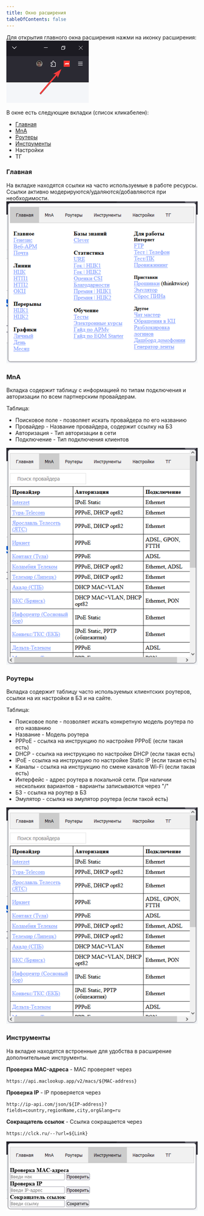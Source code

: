 ```yaml
---
title: Окно расширения
tableOfContents: false
---
```


Для открытия главного окна расширения нажми на иконку расширения:
![Иконка расширения](../../../assets/ext-icon.png)

В окне есть следующие вкладки (список кликабелен):
* [Главная](#главная)
* [MnA](#главная)
* [Роутеры](#роутеры)
* [Инструменты](#инструменты)
* Настройки
* ТГ

### Главная
На вкладке находятся ссылки на часто используемые в работе ресурсы. Ссылки активно модерируются/удаляются/добавляются при необходимости.
![Вкладка "Главная"](../../../assets/popup-window.png)


### MnA
Вкладка содержит таблицу с информацией по типам подключения и авторизации по всем партнерским провайдерам.

Таблица:
* Поисковое поле - позволяет искать провайдера по его названию
* Провайдер - Название провайдера, содержит ссылку на БЗ
* Авторизация - Тип авторизации в сети
* Подключение - Тип подключения клиентов

![Вкладка "MnA"](../../../assets/MnA.png)

### Роутеры
Вкладка содержит таблицу часто используемых клиентских роутеров, ссылки на их настройки в БЗ и на сайте.

Таблица:
* Поисковое поле - позволяет искать конкретную модель роутера по его названию
* Название - Модель роутера
* PPPoE - ссылка на инструкцию по настройке PPPoE (если такая есть)
* DHCP - ссылка на инструкцию по настройке DHCP (если такая есть)
* IPoE - ссылка на инструкцию по настройке Static IP (если такая есть)
* Каналы - ссылка на инструкцию по смене каналов Wi-Fi (если такая есть)
* Интерфейс - адрес роутера в локальной сети. При наличии нескольких вариантов - варианты записываются через "/"
* БЗ - ссылка на роутер в БЗ
* Эмулятор - ссылка на эмулятор роутера (если такой есть)

![Вкладка "Роутеры"](../../../assets/MnA.png)

### Инструменты
На вкладке находятся встроенные для удобства в расширение дополнительные инструменты.

**Проверка MAC-адреса** - MAC проверяет через
```
https://api.maclookup.app/v2/macs/${MAC-address}
```

**Проверка IP** - IP проверяется через
```
http://ip-api.com/json/${IP-address}?fields=country,regionName,city,org&lang=ru
```

**Сокращатель ссылок** - Ссылка сокращается через
```
https://clck.ru/--?url=${Link}
```
![Вкладка "Инструменты"](../../../assets/instruments.png)
